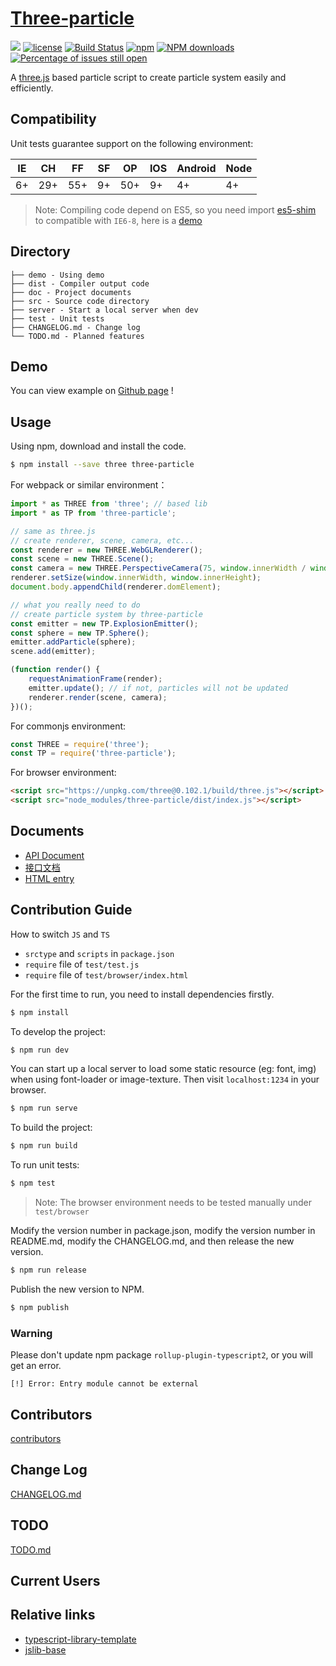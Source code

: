 # [Three-particle](https://github.com/GurifYuanin/three-particle)
[![](https://img.shields.io/badge/Powered%20by-three%20particle-brightgreen.svg)](https://github.com/GurifYuanin/three-particle)
[![license](https://img.shields.io/badge/license-MIT-blue.svg)](https://github.com/GurifYuanin/three-particle/blob/master/LICENSE)
[![Build Status](https://travis-ci.org/GurifYuanin/three-particle.svg?branch=master)](https://travis-ci.org/GurifYuanin/three-particle)
[![npm](https://img.shields.io/badge/npm-6.9.0-orange.svg)](https://www.npmjs.com/package/three-particle)
[![NPM downloads](http://img.shields.io/npm/dm/three-particle.svg?style=flat-square)](http://www.npmtrends.com/three-particle)
[![Percentage of issues still open](http://isitmaintained.com/badge/open/GurifYuanin/three-particle.svg)](http://isitmaintained.com/project/GurifYuanin/three-particle "Percentage of issues still open")

A [three.js](https://github.com/mrdoob/three.js) based particle script to create particle system easily and efficiently.

## Compatibility
Unit tests guarantee support on the following environment:

| IE   | CH   | FF   | SF   | OP   | IOS  | Android   | Node  |
| ---- | ---- | ---- | ---- | ---- | ---- | ---- | ----- |
| 6+   | 29+  | 55+  | 9+   | 50+  | 9+   | 4+   | 4+    |

> Note: Compiling code depend on ES5, so you need import [es5-shim](http://github.com/es-shims/es5-shim/) to compatible with `IE6-8`, here is a [demo](./demo/demo-global.html)

## Directory
```
├── demo - Using demo
├── dist - Compiler output code
├── doc - Project documents
├── src - Source code directory
├── server - Start a local server when dev
├── test - Unit tests
├── CHANGELOG.md - Change log
└── TODO.md - Planned features
```

## Demo
You can view example on [Github page](https://gurifyuanin.github.io/three-particle/demo/) !

## Usage

Using npm, download and install the code. 

```bash
$ npm install --save three three-particle
```

For webpack or similar environment：

```js
import * as THREE from 'three'; // based lib
import * as TP from 'three-particle';

// same as three.js
// create renderer, scene, camera, etc...
const renderer = new THREE.WebGLRenderer();
const scene = new THREE.Scene();
const camera = new THREE.PerspectiveCamera(75, window.innerWidth / window.innerHeight, 0.1, 1000);
renderer.setSize(window.innerWidth, window.innerHeight);
document.body.appendChild(renderer.domElement);

// what you really need to do
// create particle system by three-particle
const emitter = new TP.ExplosionEmitter();
const sphere = new TP.Sphere();
emitter.addParticle(sphere);
scene.add(emitter);

(function render() {
    requestAnimationFrame(render);
    emitter.update(); // if not, particles will not be updated
    renderer.render(scene, camera);
})();
```

For commonjs environment:

```js
const THREE = require('three');
const TP = require('three-particle');
```

For browser environment:

```html
<script src="https://unpkg.com/three@0.102.1/build/three.js"></script>
<script src="node_modules/three-particle/dist/index.js"></script>
```

## Documents
+ [API Document](./doc/api.md)
+ [接口文档](./doc/api.zh-CN.md)
+ [HTML entry](https://gurifyuanin.github.io/three-particle/demo/index.html)

## Contribution Guide

How to switch `JS` and `TS`

- `srctype` and `scripts` in `package.json`
- `require` file of `test/test.js`
- `require` file of `test/browser/index.html`

For the first time to run, you need to install dependencies firstly.

```bash
$ npm install
```

To develop the project:
```bash
$ npm run dev
```

You can start up a local server to load some static resource (eg: font, img) when using font-loader or image-texture.
Then visit `localhost:1234` in your browser.
```bash
$ npm run serve
```

To build the project:

```bash
$ npm run build
```

To run unit tests:

```bash
$ npm test
```

> Note: The browser environment needs to be tested manually under ```test/browser```

Modify the version number in package.json, modify the version number in README.md, modify the CHANGELOG.md, and then release the new version.

```bash
$ npm run release
```

Publish the new version to NPM.

```bash
$ npm publish
```

### Warning
Please don't update npm package `rollup-plugin-typescript2`, or you will get an error.
```shell
[!] Error: Entry module cannot be external
```

## Contributors

[contributors](https://github.com/GurifYuanin/three-particle/graphs/contributors)

## Change Log
[CHANGELOG.md](./CHANGELOG.md)

## TODO
[TODO.md](./TODO.md)

## Current Users


## Relative links

- [typescript-library-template](https://github.com/jiumao-fe/typescript-library-template)
- [jslib-base](https://github.com/yanhaijing/jslib-base)
